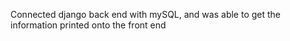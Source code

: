 Connected django back end with mySQL, and was able to get the information printed onto the front end
